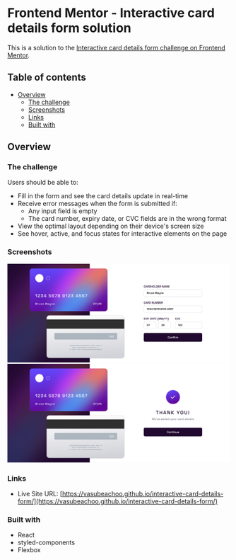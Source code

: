 # Frontend Mentor - Interactive card details form solution

This is a solution to the [Interactive card details form challenge on Frontend Mentor](https://www.frontendmentor.io/challenges/interactive-card-details-form-XpS8cKZDWw). 

## Table of contents

- [Overview](#overview)
  - [The challenge](#the-challenge)
  - [Screenshots](#screenshots)
  - [Links](#links)
  - [Built with](#built-with)

## Overview

### The challenge

Users should be able to:

- Fill in the form and see the card details update in real-time
- Receive error messages when the form is submitted if:
  - Any input field is empty
  - The card number, expiry date, or CVC fields are in the wrong format
- View the optimal layout depending on their device's screen size
- See hover, active, and focus states for interactive elements on the page

### Screenshots

![](./public/screenshot-form.png)
![](./public/screenshot-completed.png)

### Links

- Live Site URL: [https://vasubeachoo.github.io/interactive-card-details-form/](https://vasubeachoo.github.io/interactive-card-details-form/)

### Built with

- React
- styled-components
- Flexbox
